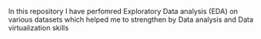 In this repository I have perfomred Exploratory Data analysis (EDA) on various datasets which helped me to strengthen by Data analysis and Data virtualization skills 
